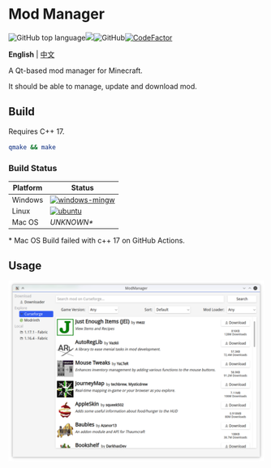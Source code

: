 # Mod Manager

![GitHub top language](https://img.shields.io/github/languages/top/kaniol-lck/modmanager)![](https://img.shields.io/badge/Qt-5.15.2-%2341CD52)![GitHub](https://img.shields.io/github/license/kaniol-lck/modmanager)[![CodeFactor](https://www.codefactor.io/repository/github/kaniol-lck/modmanager/badge)](https://www.codefactor.io/repository/github/kaniol-lck/modmanager)

**English** | [中文](README_zh.md)

A Qt-based mod manager for Minecraft.

It should be able to manage, update and download mod.

## Build

Requires C++ 17.

```sh
qmake && make
```

### Build Status

| Platform | Status                                                       |
| -------- | ------------------------------------------------------------ |
| Windows  | [![windows-mingw](https://github.com/kaniol-lck/modmanager/actions/workflows/windows-mingw.yml/badge.svg)](https://github.com/kaniol-lck/modmanager/blob/master/.github/workflows/windows-mingw.yml) |
| Linux    | [![ubuntu](https://github.com/kaniol-lck/modmanager/actions/workflows/ubuntu.yml/badge.svg)](https://github.com/kaniol-lck/modmanager/blob/master/.github/workflows/ubuntu.yml) |
| Mac OS   | *UNKNOWN\**                                                  |

\* Mac OS Build failed with c++ 17 on GitHub Actions.

## Usage

![curseforge_browser](images/curseforge_browser.png)
